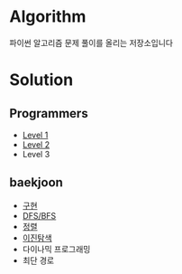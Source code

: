 # Algorithm
파이썬 알고리즘 문제 풀이를 올리는 저장소입니다

# Solution

## Programmers
- [Level 1](https://github.com/jaeeun49/Algorithm/tree/main/programmers/Level%201)
- [Level 2](https://github.com/jaeeun49/Algorithm/tree/main/programmers/Level%202)
- Level 3 

## baekjoon
- [구현](https://github.com/jaeeun49/Algorithm/tree/main/baekjoon/%EA%B5%AC%ED%98%84)
- [DFS/BFS](https://github.com/jaeeun49/Algorithm/tree/main/baekjoon/DFS%2CBFS)
- [정렬](https://github.com/jaeeun49/Algorithm/tree/main/baekjoon/%EC%A0%95%EB%A0%AC)
- [이진탐색](https://github.com/jaeeun49/Algorithm/tree/main/baekjoon/%EC%9D%B4%EC%A7%84%ED%83%90%EC%83%89)
- 다이나믹 프로그래밍
- 최단 경로
